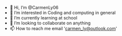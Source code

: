 - 👋 Hi, I’m @CarmenLy06
- 👀 I’m interested in Coding and computing in general
- 🌱 I’m currently learning at school
- 💞️ I’m looking to collaborate on anything
- 📫 How to reach me email 'carmen_ly@outlook.com'
